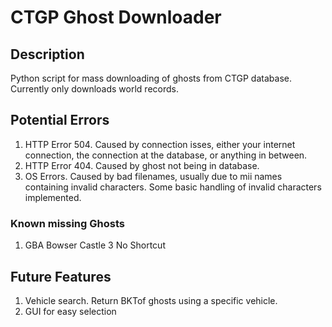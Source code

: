 # CTGP Ghost Downloader

## Description
Python script for mass downloading of ghosts from CTGP database. Currently only downloads world records.

## Potential Errors
1. HTTP Error 504. Caused by connection isses, either your internet connection, the connection at the database, or anything in between.
2. HTTP Error 404. Caused by ghost not being in database.
3. OS Errors. Caused by bad filenames, usually due to mii names containing invalid characters. Some basic handling of invalid characters implemented.

### Known missing  Ghosts
1. GBA Bowser Castle 3 No Shortcut

## Future Features
1. Vehicle search. Return BKTof ghosts using a specific vehicle.
2. GUI for easy selection
